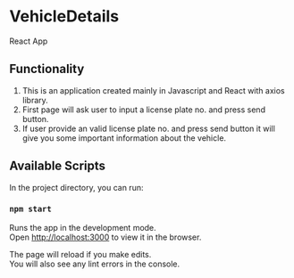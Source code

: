 # VehicleDetails
React App

## Functionality
1. This is an application created mainly in Javascript and React with axios library.
2. First page will ask user to input a license plate no. and press send button.
3. If user provide an valid license plate no. and press send button it will give you some important information 
about the vehicle.

## Available Scripts

In the project directory, you can run:

### `npm start`

Runs the app in the development mode.\
Open [http://localhost:3000](http://localhost:3000) to view it in the browser.

The page will reload if you make edits.\
You will also see any lint errors in the console.

